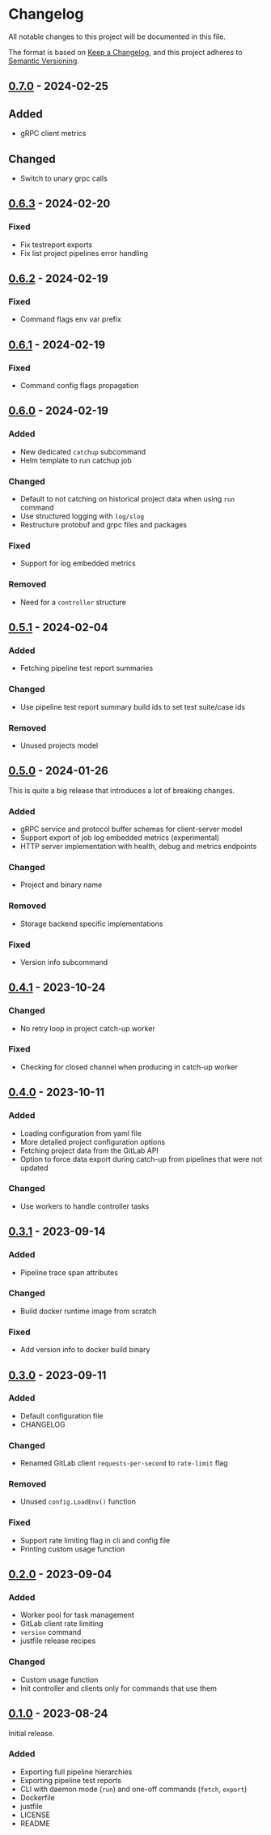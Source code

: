 # Changelog

All notable changes to this project will be documented in this file.

The format is based on [Keep a Changelog](https://keepachangelog.com/en/1.0.0/),
and this project adheres to [Semantic Versioning](https://semver.org/spec/v2.0.0.html).

## [0.7.0] - 2024-02-25

## Added

- gRPC client metrics

## Changed

- Switch to unary grpc calls

## [0.6.3] - 2024-02-20

### Fixed

- Fix testreport exports
- Fix list project pipelines error handling

## [0.6.2] - 2024-02-19

### Fixed

- Command flags env var prefix

## [0.6.1] - 2024-02-19

### Fixed

- Command config flags propagation

## [0.6.0] - 2024-02-19

### Added

- New dedicated `catchup` subcommand
- Helm template to run catchup job

### Changed

- Default to not catching on historical project data when using `run` command
- Use structured logging with `log/slog`
- Restructure protobuf and grpc files and packages

### Fixed

- Support for log embedded metrics

### Removed

- Need for a `controller` structure

## [0.5.1] - 2024-02-04

### Added

- Fetching pipeline test report summaries

### Changed

- Use pipeline test report summary build ids to set test suite/case ids

### Removed

- Unused projects model

## [0.5.0] - 2024-01-26

This is quite a big release that introduces a lot of breaking changes.

### Added

- gRPC service and protocol buffer schemas for client-server model
- Support export of job log embedded metrics (experimental)
- HTTP server implementation with health, debug and metrics endpoints

### Changed

- Project and binary name

### Removed

- Storage backend specific implementations

### Fixed

- Version info subcommand

## [0.4.1] - 2023-10-24

### Changed

- No retry loop in project catch-up worker

### Fixed

- Checking for closed channel when producing in catch-up worker

## [0.4.0] - 2023-10-11

### Added

- Loading configuration from yaml file
- More detailed project configuration options
- Fetching project data from the GitLab API
- Option to force data export during catch-up from pipelines that were not updated

### Changed

- Use workers to handle controller tasks

## [0.3.1] - 2023-09-14

### Added

- Pipeline trace span attributes

### Changed

- Build docker runtime image from scratch

### Fixed

- Add version info to docker build binary

## [0.3.0] - 2023-09-11

### Added

- Default configuration file
- CHANGELOG

### Changed

- Renamed GitLab client `requests-per-second` to `rate-limit` flag

### Removed

- Unused `config.LoadEnv()` function

### Fixed

- Support rate limiting flag in cli and config file
- Printing custom usage function

## [0.2.0] - 2023-09-04

### Added

- Worker pool for task management
- GitLab client rate limiting
- `version` command
- justfile release recipes

### Changed

- Custom usage function
- Init controller and clients only for commands that use them

## [0.1.0] - 2023-08-24

Initial release.

### Added

- Exporting full pipeline hierarchies
- Exporting pipeline test reports
- CLI with daemon mode (`run`) and one-off commands (`fetch`, `export`)
- Dockerfile
- justfile
- LICENSE
- README


<!-- Links -->

[Unreleased]: https://github.com/cluttrdev/gitlab-exporter/compare/v0.7.0...HEAD
[0.7.0]: https://github.com/cluttrdev/gitlab-exporter/compare/v0.6.3...v0.7.0
[0.6.3]: https://github.com/cluttrdev/gitlab-exporter/compare/v0.6.2...v0.6.3
[0.6.2]: https://github.com/cluttrdev/gitlab-exporter/compare/v0.6.1...v0.6.2
[0.6.1]: https://github.com/cluttrdev/gitlab-exporter/compare/v0.6.0...v0.6.1
[0.6.0]: https://github.com/cluttrdev/gitlab-exporter/compare/v0.5.1...v0.6.0
[0.5.1]: https://github.com/cluttrdev/gitlab-exporter/compare/v0.5.0...v0.5.1
[0.5.0]: https://github.com/cluttrdev/gitlab-exporter/compare/v0.4.1...v0.5.0
[0.4.1]: https://github.com/cluttrdev/gitlab-exporter/compare/v0.4.0...v0.4.1
[0.4.0]: https://github.com/cluttrdev/gitlab-exporter/compare/v0.3.1...v0.4.0
[0.3.1]: https://github.com/cluttrdev/gitlab-exporter/compare/v0.3.0...v0.3.1
[0.3.0]: https://github.com/cluttrdev/gitlab-exporter/compare/v0.2.0...v0.3.0
[0.2.0]: https://github.com/cluttrdev/gitlab-exporter/compare/v0.1.0...v0.2.0
[0.1.0]: https://github.com/cluttrdev/gitlab-exporter/releases/tag/v0.1.0
